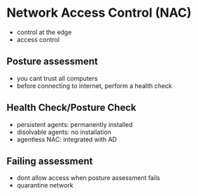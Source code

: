 # Network Access Control (NAC)

- control at the edge
- access control

## Posture assessment

- you cant trust all computers
- before connecting to internet, perform a health check

## Health Check/Posture Check

- persistent agents: permanently installed
- disolvable agents: no installation
- agentless NAC: integrated with AD

## Failing assessment

- dont allow access when posture assessment fails
- quarantine network

